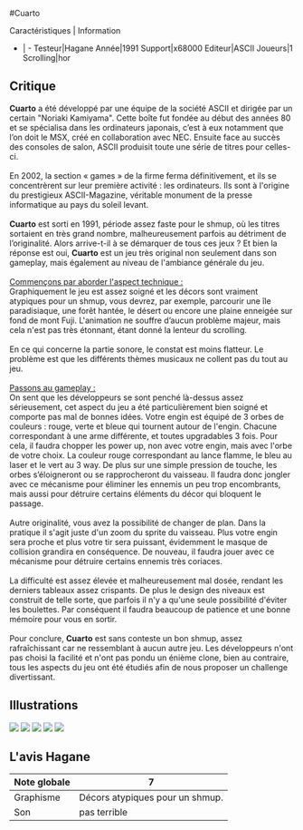 #Cuarto

Caractéristiques | Information
- | -
Testeur|Hagane
Année|1991
Support|x68000
Editeur|ASCII
Joueurs|1
Scrolling|hor

## Critique
<b>Cuarto</b> a été développé par une équipe de la société ASCII et dirigée par un certain "Noriaki Kamiyama". Cette boîte fut fondée au début des années 80 et se spécialisa dans les ordinateurs japonais, c’est à eux notamment que l’on doit le MSX, créé en collaboration avec NEC. Ensuite face au succès des consoles de salon, ASCII produisit toute une série de titres pour celles-ci.<br/><br/>En 2002, la section « games » de la firme ferma définitivement, et ils se concentrèrent sur leur première activité : les ordinateurs. Ils sont à l'origine du prestigieux ASCII-Magazine, véritable monument de la presse informatique au pays du soleil levant.<br/><br/><b>Cuarto</b> est sorti en 1991, période assez faste pour le shmup, où les titres sortaient en très grand nombre, malheureusement parfois au détriment de l’originalité. Alors arrive-t-il à se démarquer de tous ces jeux ? Et bien la réponse est oui, <b>Cuarto</b> est un jeu très original non seulement dans son gameplay, mais également au niveau de l'ambiance générale du jeu.<br/><br/><u>Commençons par aborder l'aspect technique :</u><br/>Graphiquement le jeu est assez soigné et les décors sont vraiment atypiques pour un shmup, vous devrez, par exemple, parcourir une île paradisiaque, une forêt hantée, le désert ou encore une plaine enneigée sur fond de mont Fuji. L'animation ne souffre d’aucun problème majeur, mais cela n'est pas très étonnant, étant donné la lenteur du scrolling.<br/><br/>En ce qui concerne la partie sonore, le constat est moins flatteur. Le problème est que les différents thèmes musicaux ne collent pas du tout au jeu.<br/><br/><u>Passons au gameplay :</u><br/>On sent que les développeurs se sont penché là-dessus assez sérieusement, cet aspect du jeu a été particulièrement bien soigné et comporte pas mal de bonnes idées. Votre engin est équipé de 3 orbes de couleurs : rouge, verte et bleue qui tournent autour de l'engin. Chacune correspondant à une arme différente, et toutes upgradables 3 fois. Pour cela, il faudra chopper les power up, non avec votre engin, mais avec l'orbe de votre choix. La couleur rouge correspondant au lance flamme, le bleu au laser et le vert au 3 way. De plus sur une simple pression de touche, les orbes s’éloigneront ou se rapprocheront du vaisseau. Il faudra donc jongler avec ce mécanisme pour éliminer les ennemis un peu trop encombrants, mais aussi pour détruire certains éléments du décor qui bloquent le passage. <br/><br/>Autre originalité, vous avez la possibilité de changer de plan. Dans la pratique il s'agit juste d'un zoom du sprite du vaisseau. Plus votre engin sera proche et plus votre tir sera puissant, évidemment le masque de collision grandira en conséquence. De nouveau, il faudra jouer avec ce mécanisme pour détruire certains ennemis très coriaces.<br/><br/>La difficulté est assez élevée et malheureusement mal dosée, rendant les derniers tableaux assez crispants. De plus le design des niveaux est construit de telle sorte, que parfois il n'y a qu'une seule possibilité d'éviter les boulettes. Par conséquent il faudra beaucoup de patience et une bonne mémoire pour vous en sortir. <br/><br/>Pour conclure, <b>Cuarto</b> est sans conteste un bon shmup, assez rafraîchissant car ne ressemblant à aucun autre jeu. Les développeurs n'ont pas choisi la facilité et n'ont pas pondu un énième clone, bien au contraire, tous les aspects du jeu ont été étudiés afin de nous proposer un challenge divertissant.

## Illustrations
![](http://www.shmup.com/images/thumbs/img_fiche_1_903.gif)
![](http://www.shmup.com/images/thumbs/img_fiche_2_903.gif)
![](http://www.shmup.com/images/thumbs/img_fiche_3_903.gif)
![](http://www.shmup.com/images/thumbs/img_fiche_4_903.gif)
![](http://www.shmup.com/images/thumbs/img_fiche_5_903.gif)

## L'avis Hagane
Note globale|7
-|-
Graphisme|Décors atypiques pour un shmup.
Son|pas terrible
